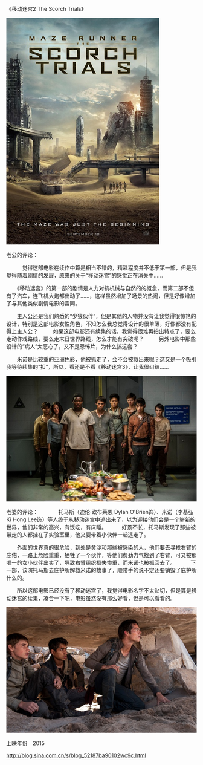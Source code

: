 《移动迷宫2 The Scorch Trials》

			
![](./img/001vda4xzy6Zw6TSY5Id2&690.jpg)


老公的评论：
 

　　　觉得这部电影在续作中算是相当不错的，精彩程度并不低于第一部，但是我觉得随着剧情的发展，原来的关于“移动迷宫”的感觉正在消失中……
 

　　《移动迷宫》的第一部的剧情是人力对抗机械与自然的的概念，而第二部不但有了汽车，连飞机大炮都出动了……，这样虽然增加了场景的热闹，但是好像增加了与其他类似剧情电影的雷同。
 

　　主人公还是我们熟悉的“少狼伙伴”，但是其他的人物并没有让我觉得很惊艳的设计，特别是这部电影女性角色，不知怎么我总觉得设计的很单薄，好像都没有配得上主人公？
 
　　如果这部电影还有续集的话，我觉得很难再拍出特点了，要么走动作戏路线，要么走末日世界路线，怎么才能有突破呢？
 
　　另外电影中那些设计的“病人”太恶心了，又不是恐怖片，为什么搞这套？
 

　　米诺是比较重的亚洲色彩，他被抓走了，会不会被救出来呢？这又是一个吸引我等待续集的“扣”，所以，看还是不看《移动迷宫3》，让我很纠结……

![](./img/001vda4xzy6Zw6VKov0c2&690.jpg)


老婆的评论：
 
　　　托马斯（迪伦·欧布莱恩 Dylan O'Brien饰）、米诺（李基弘 Ki Hong
Lee饰）等人终于从移动迷宫中逃出来了，以为迎接他们会是一个崭新的世界，他们非常的高兴，有饭吃，有床睡。
 
　　好景不长，托马斯发现了那些被带走的人都挂在了实验室里，他又要带着小伙伴一起逃走了。
 

　　外面的世界真的很危险，到处是黄沙和那些被感染的人，他们要去寻找右臂的庇佑，一路上危险重重，牺牲了一个伙伴，等他们费劲力气找到了右臂，可又被那唯一的女小伙伴出卖了，导致右臂组织损失惨重，而米诺也被抓回去了。
 
　　下一部，该演托马斯去庇护所解救米诺的故事了，顺带手的说不定还要销毁了庇护所什么的。
 

　　所以这部电影已经没有了移动迷宫了，我觉得电影名字不太贴切，但是算是移动迷宫的续集，凑合一下吧，电影虽然没有那么好看，但是可以看看的。

![](./img/001vda4xzy6Zw6Y1Gz19b&690.jpg)


上映年份　2015　							
		
http://blog.sina.com.cn/s/blog_52187ba90102wc9c.html
